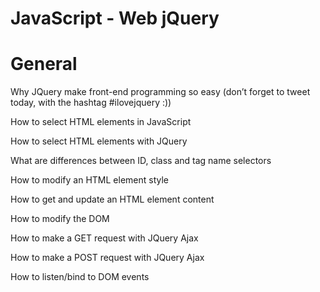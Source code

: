 # JavaScript - Web jQuery

# General

Why JQuery make front-end programming so easy (don’t forget to tweet today, with the hashtag #ilovejquery :))

How to select HTML elements in JavaScript

How to select HTML elements with JQuery

What are differences between ID, class and tag name selectors

How to modify an HTML element style

How to get and update an HTML element content

How to modify the DOM

How to make a GET request with JQuery Ajax

How to make a POST request with JQuery Ajax

How to listen/bind to DOM events
